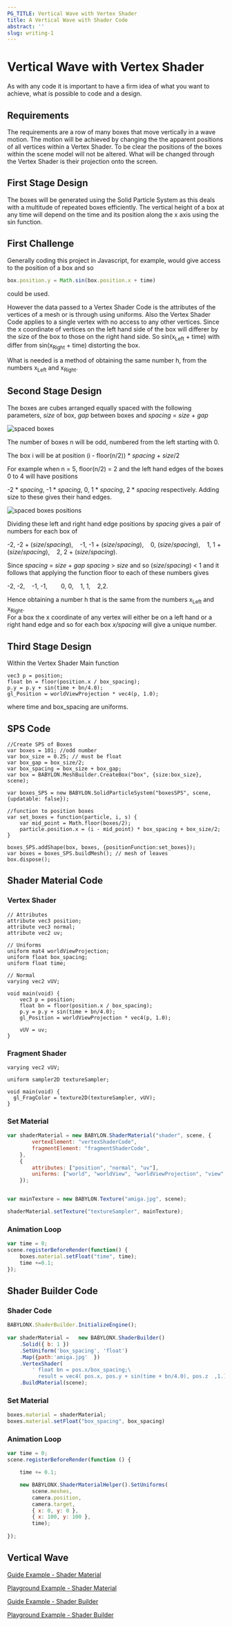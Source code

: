 ```yaml
---
PG_TITLE: Vertical Wave with Vertex Shader
title: A Vertical Wave with Shader Code
abstract: ''
slug: writing-1
---
```



# Vertical Wave with Vertex Shader

As with any code it is important to have a firm idea of what you want to achieve, what is possible to code and 
a design. 

## Requirements
The requirements are a row of many boxes that move vertically in a wave motion. The motion will be achieved by 
changing the the apparent positions of all vertices within a Vertex Shader. To be clear the positions of the boxes within 
the scene model will not be altered. What will be changed through the Vertex Shader is their projection onto the screen.

## First Stage Design
The boxes will be generated using the Solid Particle System as this deals with a multitude of repeated boxes efficiently. 
The vertical height of a box at any time will depend on the time and its position along the x axis using the sin function.

## First Challenge
Generally coding this project in Javascript, for example, would give access to the position of a box and so
```Javascript
box.position.y = Math.sin(box.position.x + time)
```
could be used.

However the data passed to a Vertex Shader Code is the attributes of the vertices of a mesh or is through using uniforms. Also the 
Vertex Shader Code applies to a single vertex with no access to any other vertices. 
Since the x coordinate of vertices on the left hand side of the box will differer by the size of the box to those on the right hand side. 
So sin(x<sub>Left</sub> + time) with differ from sin(x<sub>Right</sub> + time) distorting the box. 

What is needed is a method of obtaining the same number h, from the numbers x<sub>Left</sub> and x<sub>Right</sub>. 

## Second Stage Design

The boxes are cubes arranged equally spaced with the following parameters, *size* of box, *gap* between boxes and *spacing* = *size* + *gap*

![spaced boxes](/img/how_to/Shaders/wave1.jpg)

The number of boxes n will be odd, numbered from the left starting with 0. 

The box i will be at position (i - floor(n/2)) \* *spacing* + *size*/2

For example when n = 5, floor(n/2) = 2 and the left hand edges of the boxes 0 to 4 will have positions

-2 \* *spacing*, -1 \* *spacing*, 0, 1 \* *spacing*, 2 \* *spacing* respectively. Adding size to these gives their hand edges.

![spaced boxes positions](/img/how_to/Shaders/wave2.jpg)

Dividing these left and right hand edge positions by *spacing* gives a pair of numbers for each box of

-2, -2 + (*size*/*spacing*), &nbsp;&nbsp;&nbsp;-1, -1 + (*size*/*spacing*), &nbsp;&nbsp;&nbsp;0, (*size*/*spacing*), &nbsp;&nbsp;&nbsp;1, 1 + (*size*/*spacing*), &nbsp;&nbsp;&nbsp;2, 2 + (*size*/*spacing*).

Since *spacing* = *size* + *gap*  *spacing* &gt; *size* and so (*size*/*spacing*) &lt; 1 and it follows that applying the 
function floor to each of these numbers gives 

-2, -2, &nbsp;&nbsp;&nbsp;-1, -1, &nbsp;&nbsp;&nbsp; &nbsp;&nbsp;&nbsp;0, 0, &nbsp;&nbsp;&nbsp;1, 1, &nbsp;&nbsp;&nbsp;2,2.

Hence obtaining a number h that is the same from the numbers x<sub>Left</sub> and x<sub>Right</sub>.  
For a box the x coordinate of any vertex will either be on a left hand or a right hand edge and so for each box *x/spacing* 
will give a unique number. 

## Third Stage Design

Within the Vertex Shader Main function 

```
vec3 p = position;
float bn = floor(position.x / box_spacing);
p.y = p.y + sin(time + bn/4.0);
gl_Position = worldViewProjection * vec4(p, 1.0);
```

where time and box_spacing are uniforms.

## SPS Code

```
//Create SPS of Boxes
var boxes = 101; //odd number
var box_size = 0.25; // must be float
var box_gap = box_size/2;
var box_spacing = box_size + box_gap;
var box = BABYLON.MeshBuilder.CreateBox("box", {size:box_size}, scene);

var boxes_SPS = new BABYLON.SolidParticleSystem("boxesSPS", scene, {updatable: false});
    
//function to position boxes
var set_boxes = function(particle, i, s) {   
    var mid_point = Math.floor(boxes/2);
    particle.position.x = (i - mid_point) * box_spacing + box_size/2;
}

boxes_SPS.addShape(box, boxes, {positionFunction:set_boxes});  
var boxes = boxes_SPS.buildMesh(); // mesh of leaves
box.dispose();
```

## Shader Material Code

### Vertex Shader

```
// Attributes
attribute vec3 position;
attribute vec3 normal;
attribute vec2 uv;

// Uniforms
uniform mat4 worldViewProjection;
uniform float box_spacing;
uniform float time;

// Normal
varying vec2 vUV;

void main(void) {
    vec3 p = position;
    float bn = floor(position.x / box_spacing);
    p.y = p.y + sin(time + bn/4.0);
    gl_Position = worldViewProjection * vec4(p, 1.0);

    vUV = uv;
}
```
### Fragment Shader

```
varying vec2 vUV;

uniform sampler2D textureSampler;

void main(void) {
  gl_FragColor = texture2D(textureSampler, vUV);
}
```

### Set Material

```javascript
var shaderMaterial = new BABYLON.ShaderMaterial("shader", scene, {
		vertexElement: "vertexShaderCode",
		fragmentElement: "fragmentShaderCode",
	},
	{
		attributes: ["position", "normal", "uv"],
		uniforms: ["world", "worldView", "worldViewProjection", "view", "projection"]
	});


var mainTexture = new BABYLON.Texture("amiga.jpg", scene);

shaderMaterial.setTexture("textureSampler", mainTexture);
```

### Animation Loop

```javascript
var time = 0;
scene.registerBeforeRender(function() {
    boxes.material.setFloat("time", time);
    time +=0.1;
});
```

## Shader Builder Code

### Shader Code

```javascript
BABYLONX.ShaderBuilder.InitializeEngine();
		
var shaderMaterial =   new BABYLONX.ShaderBuilder()             
	.Solid({ b: 1 })
	.SetUniform('box_spacing', 'float')
    .Map({path:'amiga.jpg'  }) 
	.VertexShader(
        ' float bn = pos.x/box_spacing;\
          result = vec4( pos.x, pos.y + sin(time + bn/4.0), pos.z  ,1.);')
	.BuildMaterial(scene);
```

### Set Material

```javascript
boxes.material = shaderMaterial;
boxes.material.setFloat("box_spacing", box_spacing)
```

### Animation Loop

```javascript
var time = 0;
scene.registerBeforeRender(function () {

	time += 0.1;

    new BABYLONX.ShaderMaterialHelper().SetUniforms(
        scene.meshes,
        camera.position,
        camera.target,
        { x: 0, y: 0 },
        { x: 100, y: 100 },
        time);
	            
});
```

## Vertical Wave

[Guide Example - Shader Material](http://babylonjsguide.github.io/examples/bouncecode.html)

[Playground Example - Shader Material](http://www.babylonjs-playground.com/#1OH09K#3)

[Guide Example - Shader Builder](http://babylonjsguide.github.io/examples/bouncecodeSB.html)

[Playground Example - Shader Builder](http://www.babylonjs-playground.com/#1NXPC3#4)